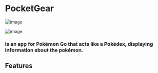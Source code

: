# PocketGear
![image](https://github.com/Spaghettimonstar/PocketGear/assets/130066887/4282ddb3-02de-4920-9ff4-f2acfb7d9dcb)

![image](https://github.com/Spaghettimonstar/PocketGear/assets/130066887/97a94a0f-c501-4221-a1a1-e90817a18965)



### is an app for Pokémon Go that acts like a Pokédex, displaying information about the pokémon.


## Features

